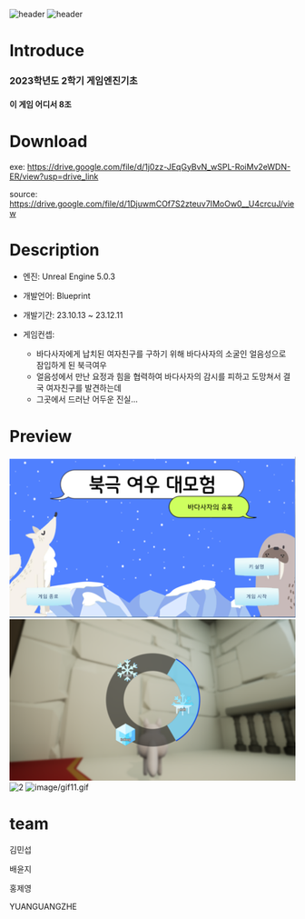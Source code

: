 ![header](https://capsule-render.vercel.app/api?type=Rect&color=81DAF5&height=180&section=header&text=*북극여우의*모험*&fontSize=70&fontColor=FFFFFF&animation=twinkling)
![header](https://capsule-render.vercel.app/api?type=Rect&color=81DAF5&height=100&section=header&text=*바다사자의*유혹*&fontSize=50&fontColor=FFFFFF&animation=twinkling)
# Introduce

### 2023학년도 2학기 게임엔진기초 

#### 이 게임 어디서 8조

# Download
exe: https://drive.google.com/file/d/1j0zz-JEqGyBvN_wSPL-RoiMv2eWDN-ER/view?usp=drive_link

source: https://drive.google.com/file/d/1DjuwmCOf7S2zteuv7IMoOw0__U4crcuJ/view


# Description
- 엔진: Unreal Engine 5.0.3
- 개발언어: Blueprint
- 개발기간: 23.10.13 ~ 23.12.11
- 게임컨셉:

  - 바다사자에게 납치된 여자친구를 구하기 위해 바다사자의 소굴인 얼음성으로 잠입하게 된 북극여우
  - 얼음성에서 만난 요정과 힘을 협력하여 바다사자의 감시를 피하고 도망쳐서 결국 여자친구를 발견하는데
  - 그곳에서 드러난 어두운 진실...
    
  
# Preview
![3](https://github.com/baeyunji/ArcticFox_GEB8/blob/main/image/11.png)
![4](https://github.com/baeyunji/ArcticFox_GEB8/blob/main/image/22.png)
![2](https://github.com/baeyunji/ArcticFox_GEB8/blob/main/image/ThirdPersonMap.gif)
![image/gif11.gif](https://github.com/baeyunji/ArcticFox_GEB8/blob/main/image/gif11.gif)


# team
김민섭

배윤지

홍제영

YUANGUANGZHE

